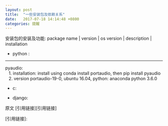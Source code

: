 ```yaml
---
layout: post
title:  "一些安装包及依赖关系"
date:   2017-07-18 14:14:48 +0800
categories: 提醒
---
```

安装包的安装及功能:
package name | version | os version | description | installation

* python :
-----------
pyaudio:<br>
&ensp; 1. installation: install using conda install portaudio, then pip install pyaudio<br>
&ensp; 2. version portaudio-19-0, ubuntu 16.04, python: anaconda python 3.6.0<br>

* c:


* django:


原文 [引用链接][引用链接]

[引用链接]:

